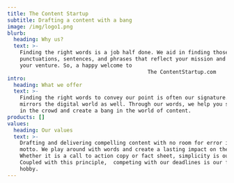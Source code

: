 ```yaml
---
title: The Content Startup
subtitle: Drafting a content with a bang
image: /img/logo1.png
blurb:
  heading: Why us?
  text: >-
    Finding the right words is a job half done. We aid in finding those words,
    punctuations, sentences, and phrases that reflect your mission and vision of
    your venture. So, a happy welcome to 
                                             The ContentStartup.com 
intro:
  heading: What we offer
  text: >-
    Finding the right words to convey our point is often our signature. This
    mirrors the digital world as well. Through our words, we help you stand out
    in the crowd and create a bang in the world of content.
products: []
values:
  heading: Our values
  text: >-
    Drafting and delivering compelling content with no room for error is our
    motto. We play around with words and create a lasting impact on the readers.
    Whether it is a call to action copy or fact sheet, simplicity is our key.
    Coupled with this principle,  competing with our deadlines is our favorite
    hobby.
---
```


